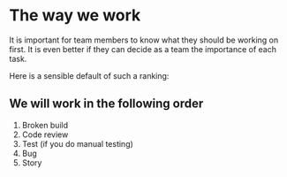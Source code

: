 # The way we work

It is important for team members to know what they should be working on first. It is even better if they can decide as a team the importance of each task.

Here is a sensible default of such a ranking:

## We will work in the following order

1. Broken build
2. Code review
3. Test (if you do manual testing)
4. Bug
5. Story
